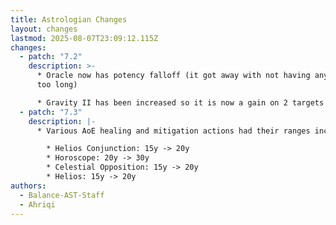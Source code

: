 ```yaml
---
title: Astrologian Changes
layout: changes
lastmod: 2025-08-07T23:09:12.115Z
changes:
  - patch: "7.2"
    description: >-
      * Oracle now has potency falloff (it got away with not having any for way
      too long)

      * Gravity II has been increased so it is now a gain on 2 targets
  - patch: "7.3"
    description: |-
      * Various AoE healing and mitigation actions had their ranges increased

        * Helios Conjunction: 15y -> 20y
        * Horoscope: 20y -> 30y
        * Celestial Opposition: 15y -> 20y
        * Helios: 15y -> 20y
authors:
  - Balance-AST-Staff
  - Ahriqi
---
```

